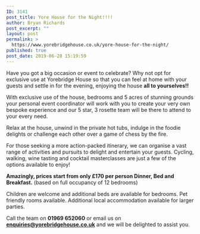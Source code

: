 ```yaml
---
ID: 3141
post_title: Yore House for the Night!!!!
author: Bryan Richards
post_excerpt: ""
layout: post
permalink: >
  https://www.yorebridgehouse.co.uk/yore-house-for-the-night/
published: true
post_date: 2019-06-28 15:19:59
---
```

Have you got a big occasion or event to celebrate? Why not opt for exclusive use at Yorebridge House so that you can feel at home with your guests and settle in for the evening, enjoying the house <strong>all to yourselves!!</strong>

With exclusive use of the house, bedrooms and 5 acres of stunning grounds your personal event coordinator will work with you to create your very own bespoke experience and our 5 star, 3 rosette team will be there to attend to your every need.

Relax at the house, unwind in the private hot tubs, indulge in the foodie delights or challenge each other over a game of chess by the fire.

For those seeking a more action-packed itinerary, we can organise a vast range of activities and pursuits to delight and entertain your guests. Cycling, walking, wine tasting and cocktail masterclasses are just a few of the options available to enjoy!

<strong>Amazingly, prices start from only £170 per person Dinner, Bed and Breakfast.</strong>
(based on full occupancy of 12 bedrooms)

Children are welcome and additional beds are available for bedrooms.
Pet friendly rooms available.
Additional local accommodation available for larger parties.

Call the team on <strong>01969 652060</strong> or email us on <a href="mailto:enquiries@yorebridgehouse.co.uk"><strong>enquiries@yorebridgehouse.co.uk</strong></a> and we will be delighted to assist you.